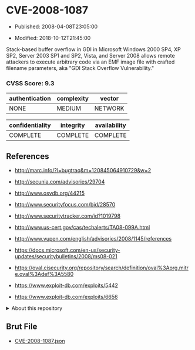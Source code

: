 # CVE-2008-1087

- Published: 2008-04-08T23:05:00

- Modified: 2018-10-12T21:45:00

Stack-based buffer overflow in GDI in Microsoft Windows 2000 SP4, XP SP2, Server 2003 SP1 and SP2, Vista, and Server 2008 allows remote attackers to execute arbitrary code via an EMF image file with crafted filename parameters, aka "GDI Stack Overflow Vulnerability."

### CVSS Score: **9.3**

| authentication | complexity | vector |
| --- | --- | --- |
| NONE | MEDIUM | NETWORK |

| confidentiality | integrity | availability |
| --- | --- | --- |
| COMPLETE | COMPLETE | COMPLETE |

## References

* http://marc.info/?l=bugtraq&m=120845064910729&w=2

* http://secunia.com/advisories/29704

* http://www.osvdb.org/44215

* http://www.securityfocus.com/bid/28570

* http://www.securitytracker.com/id?1019798

* http://www.us-cert.gov/cas/techalerts/TA08-099A.html

* http://www.vupen.com/english/advisories/2008/1145/references

* https://docs.microsoft.com/en-us/security-updates/securitybulletins/2008/ms08-021

* https://oval.cisecurity.org/repository/search/definition/oval%3Aorg.mitre.oval%3Adef%3A5580

* https://www.exploit-db.com/exploits/5442

* https://www.exploit-db.com/exploits/6656

<details>
<summary>About this repository</summary> 

  This repository is part of the project [Live Hack CVE](https://github.com/Live-Hack-CVE). Main website can be found [www.live-hack.org](https://www.live-hack.org) 
  
  Made by [Sn0wAlice](https://github.com/Sn0wAlice) for the people that care about security and need to have a feed of the latest CVEs. Hope you enjoy it, don't forget to star the repo and follow me on [Twitter](https://twitter.com/Sn0wAlice) and [Github](https://github.com/Sn0wAlice). And that is my [personnal website](https://www.alice-snow.me/)

  - [Home Page](https://github.com/Live-Hack-CVE)
  - [Framework](https://github.com/Live-Hack-CVE/cve-framework)
  - [CVE database](https://github.com/Live-Hack-CVE/full_database)
  - [Changelog](https://github.com/Live-Hack-CVE/Changelog)
</details>

## Brut File

* [CVE-2008-1087.json](https://raw.githubusercontent.com/Live-Hack-CVE/full_database/main/cves/2008/CVE-2008-1087.json)

